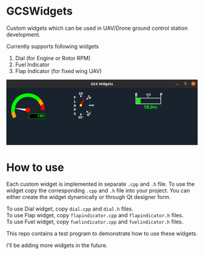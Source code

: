 # GCSWidgets
Custom widgets which can be used in UAV/Drone ground control station development.

Currently supports following widgets
1. Dial (for Engine or Rotor RPM)
2. Fuel Indicator
3. Flap Indicator (for fixed wing UAV)

![Widgets](widgets.png)

How to use
==========
Each custom widget is implemented in separate `.cpp` and `.h` file. To use the widget copy the corresponding `.cpp` and `.h` file into your project. You can either create the widget dynamically or through Qt designer form.

To use Dial widget, copy `dial.cpp` and `dial.h` files.   
To use Flap widget, copy `flapindicator.cpp` and `flapindicator.h` files.  
To use Fuel widget, copy `fuelindicator.cpp` and `fuelindicator.h` files.  

This repo contains a test program to demonstrate how to use these widgets.

I'll be adding more widgets in the future.
